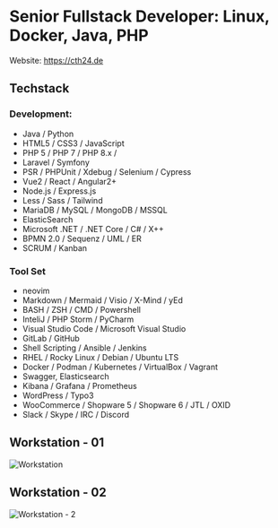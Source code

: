 # Senior Fullstack Developer: Linux, Docker, Java, PHP

Website: https://cth24.de

## Techstack

### Development:
- Java / Python
- HTML5 / CSS3 / JavaScript 
- PHP 5 / PHP 7 / PHP 8.x / 
- Laravel / Symfony
- PSR / PHPUnit / Xdebug / Selenium / Cypress 
- Vue2 / React / Angular2+
- Node.js / Express.js
- Less / Sass / Tailwind
- MariaDB / MySQL / MongoDB / MSSQL
- ElasticSearch
- Microsoft .NET / .NET Core / C# / X++
- BPMN 2.0 / Sequenz / UML / ER 
- SCRUM / Kanban

### Tool Set
- neovim
- Markdown / Mermaid / Visio / X-Mind / yEd
- BASH / ZSH / CMD / Powershell
- InteliJ / PHP Storm / PyCharm
- Visual Studio Code / Microsoft Visual Studio
- GitLab / GitHub
- Shell Scripting / Ansible / Jenkins
- RHEL / Rocky Linux / Debian / Ubuntu LTS
- Docker / Podman / Kubernetes / VirtualBox / Vagrant
- Swagger, Elasticsearch
- Kibana / Grafana / Prometheus
- WordPress / Typo3
- WooCommerce / Shopware 5 / Shopware 6 / JTL / OXID
- Slack / Skype / IRC / Discord

## Workstation - 01
![Workstation](https://user-images.githubusercontent.com/1764695/200632922-548680ad-464b-4449-9c10-1e4f2e1f6bfc.jpg)

## Workstation - 02
![Workstation - 2](https://user-images.githubusercontent.com/1764695/200636128-93fa8422-abb2-41ef-b51b-78488dbdd597.jpg)
